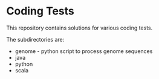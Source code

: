 # Coding Tests
  
 This repository contains solutions for various coding tests.

 The subdirectories are:
  * genome - python script to process genome sequences
  * java
  * python
  * scala